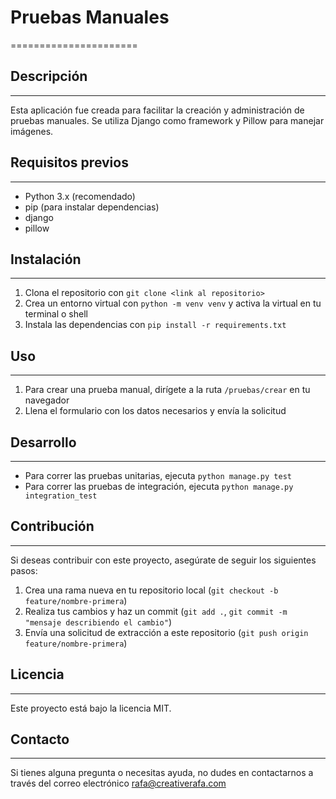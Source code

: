 # Pruebas Manuales
======================

## Descripción
---------------

Esta aplicación fue creada para facilitar la creación y administración de pruebas manuales. Se utiliza Django como framework y Pillow para manejar imágenes.

## Requisitos previos
---------------------

* Python 3.x (recomendado)
* pip (para instalar dependencias)
* django
* pillow

## Instalación
------------

1. Clona el repositorio con `git clone <link al repositorio>`
2. Crea un entorno virtual con `python -m venv venv` y activa la virtual en tu terminal o shell
3. Instala las dependencias con `pip install -r requirements.txt`

## Uso
-----

1. Para crear una prueba manual, dirígete a la ruta `/pruebas/crear` en tu navegador
2. Llena el formulario con los datos necesarios y envía la solicitud

## Desarrollo
------------

* Para correr las pruebas unitarias, ejecuta `python manage.py test`
* Para correr las pruebas de integración, ejecuta `python manage.py integration_test`

## Contribución
-------------

Si deseas contribuir con este proyecto, asegúrate de seguir los siguientes pasos:

1. Crea una rama nueva en tu repositorio local (`git checkout -b feature/nombre-primera`)
2. Realiza tus cambios y haz un commit (`git add .`, `git commit -m "mensaje describiendo el cambio"`)
3. Envía una solicitud de extracción a este repositorio (`git push origin feature/nombre-primera`)

## Licencia
------------

Este proyecto está bajo la licencia MIT.

## Contacto
-----------

Si tienes alguna pregunta o necesitas ayuda, no dudes en contactarnos a través del correo electrónico <rafa@creativerafa.com>